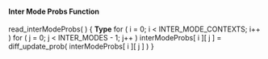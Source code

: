 #### Inter Mode Probs Function

<div class="syntax">
read_interModeProbs( ) {                                              <b>Type</b>
    for ( i = 0; i < INTER_MODE_CONTEXTS; i++ )
        for ( j = 0; j < INTER_MODES - 1; j++ )
            interModeProbs[ i ][ j ] = diff_update_prob( interModeProbs[ i ][ j ] )
}


</div>
